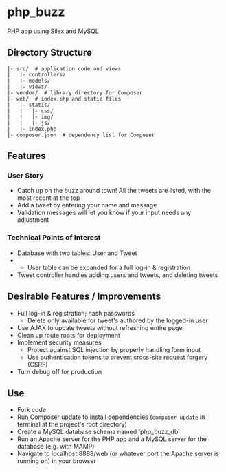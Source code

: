 # php_buzz

PHP app using Silex and MySQL

## Directory Structure

```
|- src/  # application code and views
|   |- controllers/
|   |- models/
|   |- views/   
|- vendor/  # library directory for Composer
|- web/  # index.php and static files
|   |- static/
|   |   |- css/
|   |   |- img/
|   |   |- js/
|   |- index.php
|- composer.json  # dependency list for Composer
```

## Features

### User Story

* Catch up on the buzz around town! All the tweets are listed, with the most recent at the top
* Add a tweet by entering your name and message
* Validation messages will let you know if your input needs any adjustment

### Technical Points of Interest  

* Database with two tables: User and Tweet
* * User table can be expanded for a full log-in & registration
* Tweet controller handles adding users and tweets, and deleting tweets

## Desirable Features / Improvements

* Full log-in & registration; hash passwords
   * Delete only available for tweet's authored by the logged-in user
* Use AJAX to update tweets without refreshing entire page
* Clean up route roots for deployment
* Implement security measures
   * Protect against SQL injection by properly handling form input
   * Use authentication tokens to prevent cross-site request forgery (CSRF)
* Turn debug off for production

## Use
* Fork code
* Run Composer update to install dependencies (`composer update` in terminal at the project's root directory)
* Create a MySQL database schema named 'php_buzz_db'
* Run an Apache server for the PHP app and a MySQL server for the database (e.g. with MAMP)
* Navigate to localhost:8888/web (or whatever port the Apache server is running on) in your browser
